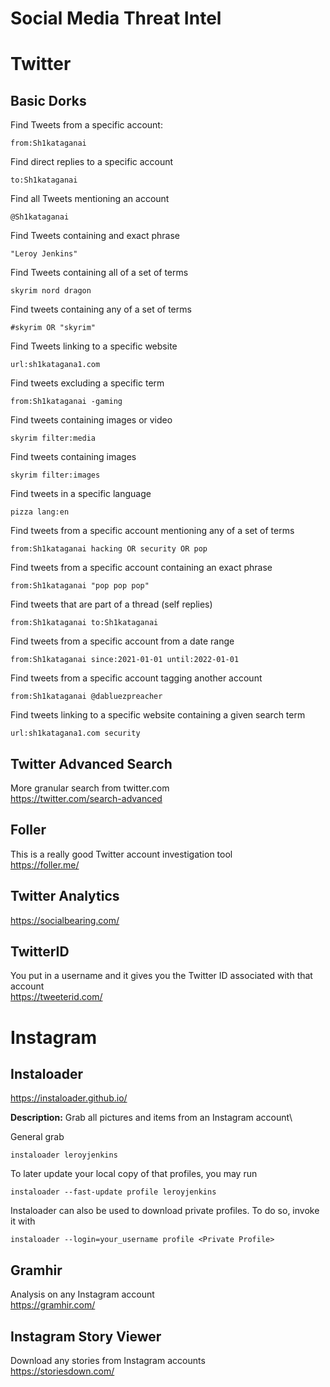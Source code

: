 # Social Media Threat Intel

# Twitter

## Basic Dorks

Find Tweets from a specific account:

```
from:Sh1kataganai
```

Find direct replies to a specific account

```
to:Sh1kataganai
```

Find all Tweets mentioning an account

```
@Sh1kataganai
```

Find Tweets containing and exact phrase

```
"Leroy Jenkins"
```

Find Tweets containing all of a set of terms

```
skyrim nord dragon
```

Find tweets containing any of a set of terms

```
#skyrim OR "skyrim"
```

Find Tweets linking to a specific website

```
url:sh1katagana1.com
```

Find tweets excluding a specific term

```
from:Sh1kataganai -gaming
```

Find tweets containing images or video

```
skyrim filter:media
```

Find tweets containing images

```
skyrim filter:images
```

Find tweets in a specific language

```
pizza lang:en
```

Find tweets from a specific account mentioning any of a set of terms

```
from:Sh1kataganai hacking OR security OR pop
```

Find tweets from a specific account containing an exact phrase

```
from:Sh1kataganai "pop pop pop"
```

Find tweets that are part of a thread (self replies)

```
from:Sh1kataganai to:Sh1kataganai
```

Find tweets from a specific account from a date range

```
from:Sh1kataganai since:2021-01-01 until:2022-01-01
```

Find tweets from a specific account tagging another account

```
from:Sh1kataganai @dabluezpreacher
```

Find tweets linking to a specific website containing a given search term

```
url:sh1katagana1.com security
```


## Twitter Advanced Search

More granular search from twitter.com\
https://twitter.com/search-advanced

## Foller

This is a really good Twitter account investigation tool\
https://foller.me/

## Twitter Analytics

https://socialbearing.com/

## TwitterID

You put in a username and it gives you the Twitter ID associated with that account\
https://tweeterid.com/

# Instagram

## Instaloader

https://instaloader.github.io/

**Description:** 
Grab all pictures and items from an Instagram account\

General grab

```
instaloader leroyjenkins
```

To later update your local copy of that profiles, you may run

```
instaloader --fast-update profile leroyjenkins
```

Instaloader can also be used to download private profiles. To do so, invoke it with

```
instaloader --login=your_username profile <Private Profile>
```


## Gramhir

Analysis on any Instagram account\
https://gramhir.com/

## Instagram Story Viewer

Download any stories from Instagram accounts\
https://storiesdown.com/

